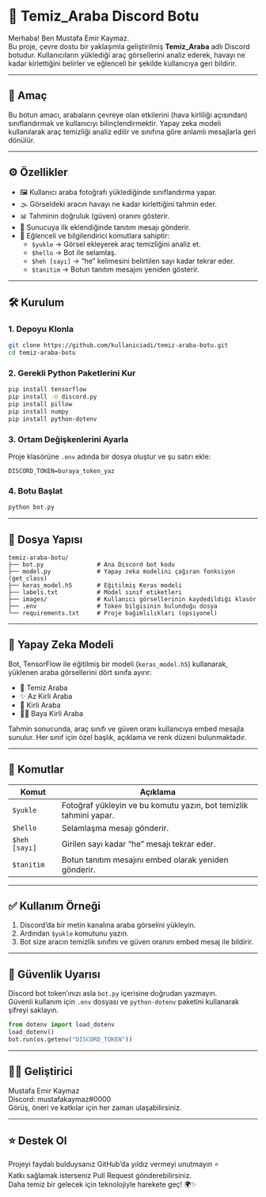 
# 🚗 Temiz_Araba Discord Botu

Merhaba! Ben Mustafa Emir Kaymaz.  
Bu proje, çevre dostu bir yaklaşımla geliştirilmiş **Temiz_Araba** adlı Discord botudur. Kullanıcıların yüklediği araç görsellerini analiz ederek, havayı ne kadar kirlettiğini belirler ve eğlenceli bir şekilde kullanıcıya geri bildirir.

---

## 🎯 Amaç

Bu botun amacı, arabaların çevreye olan etkilerini (hava kirliliği açısından) sınıflandırmak ve kullanıcıyı bilinçlendirmektir. Yapay zeka modeli kullanılarak araç temizliği analiz edilir ve sınıfına göre anlamlı mesajlarla geri dönülür.

---

## ⚙️ Özellikler

- 🖼️ Kullanıcı araba fotoğrafı yüklediğinde sınıflandırma yapar.
- 🌫️ Görseldeki aracın havayı ne kadar kirlettiğini tahmin eder.
- 📊 Tahminin doğruluk (güven) oranını gösterir.
- 🤖 Sunucuya ilk eklendiğinde tanıtım mesajı gönderir.
- 💬 Eğlenceli ve bilgilendirici komutlara sahiptir:
  - `$yukle` → Görsel ekleyerek araç temizliğini analiz et.
  - `$hello` → Bot ile selamlaş.
  - `$heh [sayı]` → “he” kelimesini belirtilen sayı kadar tekrar eder.
  - `$tanitim` → Botun tanıtım mesajını yeniden gösterir.

---

## 🛠️ Kurulum

### 1. Depoyu Klonla

```bash
git clone https://github.com/kullaniciadi/temiz-araba-botu.git
cd temiz-araba-botu
```

### 2. Gerekli Python Paketlerini Kur

```bash
pip install tensorflow
pip install -U discord.py
pip install pillow
pip install numpy
pip install python-dotenv
```

### 3. Ortam Değişkenlerini Ayarla

Proje klasörüne `.env` adında bir dosya oluştur ve şu satırı ekle:

```
DISCORD_TOKEN=buraya_token_yaz
```

### 4. Botu Başlat

```bash
python bot.py
```

---

## 📁 Dosya Yapısı

```
temiz-araba-botu/
├── bot.py               # Ana Discord bot kodu
├── model.py             # Yapay zeka modelini çağıran fonksiyon (get_class)
├── keras_model.h5       # Eğitilmiş Keras modeli
├── labels.txt           # Model sınıf etiketleri
├── images/              # Kullanıcı görsellerinin kaydedildiği klasör
├── .env                 # Token bilgisinin bulunduğu dosya
└── requirements.txt     # Proje bağımlılıkları (opsiyonel)
```

---

## 🧠 Yapay Zeka Modeli

Bot, TensorFlow ile eğitilmiş bir modeli (`keras_model.h5`) kullanarak, yüklenen araba görsellerini dört sınıfa ayırır:

- 🚗 Temiz Araba
- ✨ Az Kirli Araba
- 🧼 Kirli Araba
- 🧼🚫 Baya Kirli Araba

Tahmin sonucunda, araç sınıfı ve güven oranı kullanıcıya embed mesajla sunulur. Her sınıf için özel başlık, açıklama ve renk düzeni bulunmaktadır.

---

## 💬 Komutlar

| Komut        | Açıklama |
|--------------|----------|
| `$yukle`     | Fotoğraf yükleyin ve bu komutu yazın, bot temizlik tahmini yapar. |
| `$hello`     | Selamlaşma mesajı gönderir. |
| `$heh [sayı]`| Girilen sayı kadar “he” mesajı tekrar eder. |
| `$tanitim`   | Botun tanıtım mesajını embed olarak yeniden gönderir. |

---

## ✅ Kullanım Örneği

1. Discord’da bir metin kanalına araba görselini yükleyin.
2. Ardından `$yukle` komutunu yazın.
3. Bot size aracın temizlik sınıfını ve güven oranını embed mesaj ile bildirir.

---

## 🔐 Güvenlik Uyarısı

Discord bot token’ınızı asla `bot.py` içerisine doğrudan yazmayın.  
Güvenli kullanım için `.env` dosyası ve `python-dotenv` paketini kullanarak şifreyi saklayın.

```python
from dotenv import load_dotenv
load_dotenv()
bot.run(os.getenv("DISCORD_TOKEN"))
```

---

## 👨‍💻 Geliştirici

Mustafa Emir Kaymaz  
Discord: mustafakaymaz#0000  
Görüş, öneri ve katkılar için her zaman ulaşabilirsiniz.

---

## ⭐ Destek Ol

Projeyi faydalı bulduysanız GitHub’da yıldız vermeyi unutmayın ⭐  
Katkı sağlamak isterseniz Pull Request gönderebilirsiniz.  
Daha temiz bir gelecek için teknolojiyle harekete geç! 🌍✨
